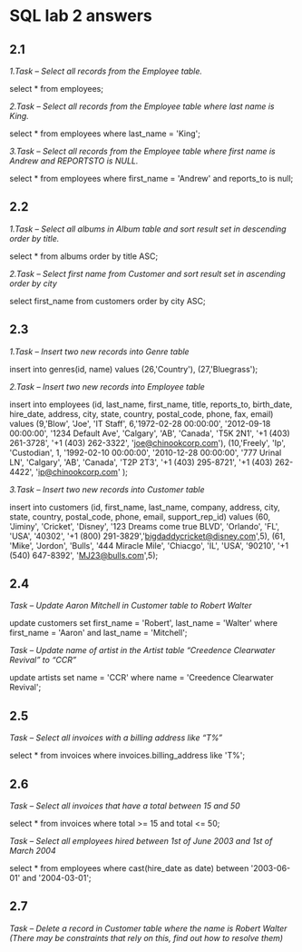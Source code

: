 # SQL lab 2 answers

## 2.1

_1.Task – Select all records from the Employee table._

select * from employees;

_2.Task – Select all records from the Employee table where last name is King._

select * from employees
where last_name = 'King';

_3.Task – Select all records from the Employee table where first name is Andrew and REPORTSTO is NULL._

select * from employees
where first_name = 'Andrew'
and reports_to is null;

## 2.2
_1.Task – Select all albums in Album table and sort result set in descending order by title._

select * from albums
order by title ASC;

_2.Task – Select first name from Customer and sort result set in ascending order by city_

select first_name from customers
order by city ASC;

## 2.3
_1.Task – Insert two new records into Genre table_

insert into genres(id, name) values (26,'Country'), (27,'Bluegrass');	

_2.Task – Insert two new records into Employee table_

insert into employees (id, last_name, first_name, title, reports_to, birth_date, hire_date, address, city, state, country, postal_code, phone, fax, email) 
values (9,'Blow', 'Joe', 'IT Staff', 6,'1972-02-28 00:00:00', '2012-09-18 00:00:00', '1234 Default Ave', 'Calgary', 'AB', 'Canada', 'T5K 2N1', '+1 (403) 261-3728', '+1 (403) 262-3322', 'joe@chinookcorp.com'),
(10,'Freely', 'Ip', 'Custodian', 1, '1992-02-10 00:00:00', '2010-12-28 00:00:00', '777 Urinal LN', 'Calgary', 'AB', 'Canada', 'T2P 2T3', '+1 (403) 295-8721', '+1 (403) 262-4422', 'ip@chinookcorp.com' );

_3.Task – Insert two new records into Customer table_

insert into customers (id, first_name, last_name, company, address, city, state, country, postal_code, phone, email, support_rep_id)
values (60, 'Jiminy', 'Cricket', 'Disney', '123 Dreams come true BLVD', 'Orlando', 'FL', 'USA', '40302', '+1 (800) 291-3829','bigdaddycricket@disney.com',5), 
(61, 'Mike', 'Jordon', 'Bulls', '444 Miracle Mile', 'Chiacgo', 'IL', 'USA', '90210', '+1 (540) 647-8392', 'MJ23@bulls.com',5);

## 2.4
_Task – Update Aaron Mitchell in Customer table to Robert Walter_

update customers set first_name = 'Robert', last_name = 'Walter'
where first_name = 'Aaron' and last_name = 'Mitchell';

_Task – Update name of artist in the Artist table “Creedence Clearwater Revival” to “CCR”_

update artists set name = 'CCR'
where name = 'Creedence Clearwater Revival';

## 2.5
_Task – Select all invoices with a billing address like “T%”_

select * from invoices
where invoices.billing_address like 'T%';

## 2.6
_Task – Select all invoices that have a total between 15 and 50_

select * from invoices
where total >= 15 and total <= 50;

_Task – Select all employees hired between 1st of June 2003 and 1st of March 2004_

select * from employees
where cast(hire_date as date) between '2003-06-01' and '2004-03-01';

## 2.7
_Task – Delete a record in Customer table where the name is Robert Walter 
(There may be constraints that rely on this, find out how to resolve them)_



